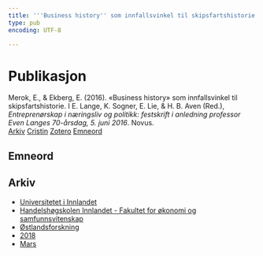```yaml
---
title: '''Business history'' som innfallsvinkel til skipsfartshistorie'
type: pub
encoding: UTF-8

---
```

<h1>Publikasjon</h1>
<article id="csl-bib-container-N278APVV" class="csl-bib-container">
  <div class="csl-bib-body"> <div class="csl-entry">Merok, E., &#38; Ekberg, E. (2016). «Business history» som innfallsvinkel til skipsfartshistorie. I E. Lange, K. Sogner, E. Lie, &#38; H. B. Aven (Red.), <i>Entreprenørskap i næringsliv og politikk: festskrift i anledning professor Even Langes 70-årsdag, 5. juni 2016</i>. Novus.</div> </div>
  <div class="csl-bib-buttons">
    <a href="#taxonomy-article-N278APVV" alt="archive" class="csl-bib-button">Arkiv</a>
    <a href="https://app.cristin.no/results/show.jsf?id=1573715" alt="Cristin" class="csl-bib-button">Cristin</a>
    <a href="http://zotero.org/groups/5881554/items/N278APVV" alt="Zotero" class="csl-bib-button">Zotero</a>
    <a href="#keywords-article-N278APVV" alt="keywords" class="csl-bib-button">Emneord</a>
  </div>
  <div id="csl-bib-meta-container-N278APVV"></div>
</article>
<div id="csl-bib-meta-N278APVV" class="csl-bib-meta">
  <article id="keywords-article-N278APVV" class="keywords-article">
    <h1>Emneord</h1>
    
  </article>
  <article id="taxonomy-article-N278APVV" class="taxonomy-article">
    <h1>Arkiv</h1>
    <ul>
      <li>
        <a href="/nn/archive/?key=3DCRN523">Universitetet i Innlandet</a>
      </li>
      <li>
        <a href="/nn/archive/?key=DU8Q9LN9">Handelshøgskolen Innlandet - Fakultet for økonomi og samfunnsvitenskap</a>
      </li>
      <li>
        <a href="/nn/archive/?key=IRYXBU4S">Østlandsforskning</a>
      </li>
      <li>
        <a href="/nn/archive/?key=64DNHFWC">2018</a>
      </li>
      <li>
        <a href="/nn/archive/?key=MWHU9WHZ">Mars</a>
      </li>
    </ul>
  </article>
</div>
